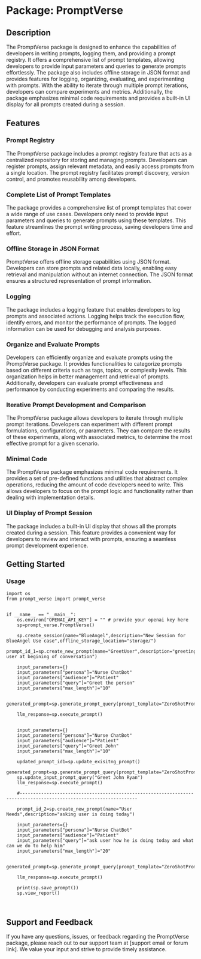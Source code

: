 # Package: PromptVerse

## Description
The PromptVerse package is designed to enhance the capabilities of developers in writing prompts, logging them, and providing a prompt registry. It offers a comprehensive list of prompt templates, allowing developers to provide input parameters and queries to generate prompts effortlessly. The package also includes offline storage in JSON format and provides features for logging, organizing, evaluating, and experimenting with prompts. With the ability to iterate through multiple prompt iterations, developers can compare experiments and metrics. Additionally, the package emphasizes minimal code requirements and provides a built-in UI display for all prompts created during a session.

## Features

### Prompt Registry
The PromptVerse package includes a prompt registry feature that acts as a centralized repository for storing and managing prompts. Developers can register prompts, assign relevant metadata, and easily access prompts from a single location. The prompt registry facilitates prompt discovery, version control, and promotes reusability among developers.

### Complete List of Prompt Templates
The package provides a comprehensive list of prompt templates that cover a wide range of use cases. Developers only need to provide input parameters and queries to generate prompts using these templates. This feature streamlines the prompt writing process, saving developers time and effort.

### Offline Storage in JSON Format
PromptVerse offers offline storage capabilities using JSON format. Developers can store prompts and related data locally, enabling easy retrieval and manipulation without an internet connection. The JSON format ensures a structured representation of prompt information.

### Logging
The package includes a logging feature that enables developers to log prompts and associated actions. Logging helps track the execution flow, identify errors, and monitor the performance of prompts. The logged information can be used for debugging and analysis purposes.

### Organize and Evaluate Prompts
Developers can efficiently organize and evaluate prompts using the PromptVerse package. It provides functionalities to categorize prompts based on different criteria such as tags, topics, or complexity levels. This organization helps in better management and retrieval of prompts. Additionally, developers can evaluate prompt effectiveness and performance by conducting experiments and comparing the results.

### Iterative Prompt Development and Comparison
The PromptVerse package allows developers to iterate through multiple prompt iterations. Developers can experiment with different prompt formulations, configurations, or parameters. They can compare the results of these experiments, along with associated metrics, to determine the most effective prompt for a given scenario.

### Minimal Code
The PromptVerse package emphasizes minimal code requirements. It provides a set of pre-defined functions and utilities that abstract complex operations, reducing the amount of code developers need to write. This allows developers to focus on the prompt logic and functionality rather than dealing with implementation details.

### UI Display of Prompt Session
The package includes a built-in UI display that shows all the prompts created during a session. This feature provides a convenient way for developers to review and interact with prompts, ensuring a seamless prompt development experience.

## Getting Started


### Usage

```
import os
from prompt_verse import prompt_verse


if __name__ == "__main__":
    os.environ["OPENAI_API_KEY"] = "" # provide your openai key here
    sp=prompt_verse.PromptVerse()

    sp.create_session(name="BlueAngel",description="New Session for BlueAngel Use case",offline_storage_location="storage/")
    prompt_id_1=sp.create_new_prompt(name="GreetUser",description="greeting user at begining of conversation")

    input_parameters={}
    input_parameters["persona"]="Nurse ChatBot"
    input_parameters["audience"]="Patient"
    input_parameters["query"]="Greet the person"
    input_parameters["max_length"]="10"

    generated_prompt=sp.generate_prompt_query(prompt_template="ZeroShotPrompt",prompt_input_parameters=input_parameters)

    llm_response=sp.execute_prompt()

    
    input_parameters={}
    input_parameters["persona"]="Nurse ChatBot"
    input_parameters["audience"]="Patient"
    input_parameters["query"]="Greet John"
    input_parameters["max_length"]="10"

    updated_prompt_id1=sp.update_exisitng_prompt()
    generated_prompt=sp.generate_prompt_query(prompt_template="ZeroShotPrompt",prompt_input_parameters=input_parameters)
    sp.update_input_prompt_query("Greet John Ryan")
    llm_response=sp.execute_prompt()
    
    #------------------------------------------------------------------------------------------------------------------
    
    prompt_id_2=sp.create_new_prompt(name="User Needs",description="asking user is doing today")

    input_parameters={}
    input_parameters["persona"]="Nurse ChatBot"
    input_parameters["audience"]="Patient"
    input_parameters["query"]="ask user how he is doing today and what can we do to help him"
    input_parameters["max_length"]="20"

    generated_prompt=sp.generate_prompt_query(prompt_template="ZeroShotPrompt",prompt_input_parameters=input_parameters)

    llm_response=sp.execute_prompt()

    print(sp.save_prompt())
    sp.view_report()
     


```


## Support and Feedback
If you have any questions, issues, or feedback regarding the PromptVerse package, please reach out to our support team at [support email or forum link]. We value your input and strive to provide timely assistance.